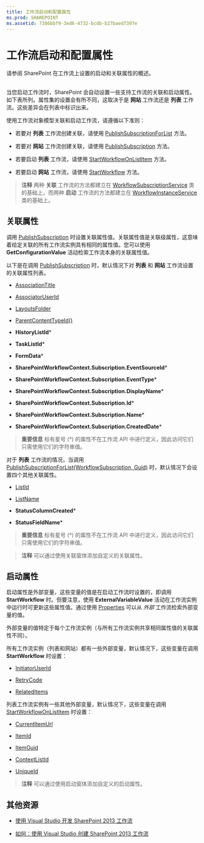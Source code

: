 ```yaml
---
title: 工作流启动和配置属性
ms.prod: SHAREPOINT
ms.assetid: 7386bbf9-3ed6-4732-bcdb-b27baed7397e
---
```



# 工作流启动和配置属性
请参阅 SharePoint 在工作流上设置的启动和关联属性的概述。
## 

当您启动工作流时，SharePoint 会自动设置一些支持工作流的关联和启动属性。如下表所列。属性集的设置会有所不同，这取决于是 **网站** 工作流还是 **列表** 工作流。这些差异会在列表中标识出来。
  
    
    
使用工作流对象模型关联和启动工作流，请遵循以下准则：
  
    
    

- 若要对 **列表** 工作流创建关联，请使用 [PublishSubscriptionForList](https://msdn.microsoft.com/library/Microsoft.SharePoint.WorkflowServices.WorkflowSubscriptionService.PublishSubscriptionForList.aspx) 方法。
    
  
- 若要对 **网站** 工作流创建关联，请使用 [PublishSubscription](https://msdn.microsoft.com/library/Microsoft.SharePoint.WorkflowServices.WorkflowSubscriptionService.PublishSubscription.aspx) 方法。
    
  
- 若要启动 **列表** 工作流，请使用 [StartWorkflowOnListItem](https://msdn.microsoft.com/library/Microsoft.SharePoint.WorkflowServices.WorkflowInstanceService.StartWorkflowOnListItem.aspx) 方法。
    
  
- 若要启动 **网站** 工作流，请使用 [StartWorkflow](https://msdn.microsoft.com/library/Microsoft.SharePoint.WorkflowServices.WorkflowInstanceService.StartWorkflow.aspx) 方法。
    
  

> **注释**
> 两种 **关联** 工作流的方法都建立在 [WorkflowSubscriptionService](https://msdn.microsoft.com/library/Microsoft.SharePoint.WorkflowServices.WorkflowSubscriptionService.aspx) 类的基础上，而两种 **启动** 工作流的方法都建立在 [WorkflowInstanceService](https://msdn.microsoft.com/library/Microsoft.SharePoint.WorkflowServices.WorkflowInstanceService.aspx) 类的基础上。
  
    
    


## 关联属性

调用  [PublishSubscription](https://msdn.microsoft.com/library/Microsoft.SharePoint.WorkflowServices.WorkflowSubscriptionService.PublishSubscription.aspx) 时设置关联属性值。关联属性值是关联级属性，这意味着给定关联的所有工作流实例具有相同的属性值。您可以使用 **GetConfigurationValue** 活动检索工作流本身的关联属性值。
  
    
    
以下是在调用  [PublishSubscription](https://msdn.microsoft.com/library/Microsoft.SharePoint.WorkflowServices.WorkflowSubscriptionService.PublishSubscription.aspx) 时，默认情况下对 **列表** 和 **网站** 工作流设置的关联属性列表。
  
    
    

-  [AssociationTitle](https://msdn.microsoft.com/library/Microsoft.SharePoint.WorkflowServices.WorkflowConfigurationPropertyName.AssociationTitle.aspx)
    
  
-  [AssociatorUserId](https://msdn.microsoft.com/library/Microsoft.SharePoint.WorkflowServices.WorkflowConfigurationPropertyName.AssociatorUserId.aspx)
    
  
-  [LayoutsFolder](https://msdn.microsoft.com/library/Microsoft.SharePoint.WorkflowServices.WorkflowConfigurationPropertyName.LayoutsFolder.aspx)
    
  
-  [ParentContentTypeId()](https://msdn.microsoft.com/library/Microsoft.SharePoint.WorkflowServices.WorkflowConfigurationPropertyName.ParentContentTypeId.aspx)
    
  
- **HistoryListId***
    
  
- **TaskListId***
    
  
- **FormData***
    
  
- **SharePointWorkflowContext.Subscription.EventSourceId***
    
  
- **SharePointWorkflowContext.Subscription.EventType***
    
  
- **SharePointWorkflowContext.Subscription.DisplayName***
    
  
- **SharePointWorkflowContext.Subscription.Id***
    
  
- **SharePointWorkflowContext.Subscription.Name***
    
  
- **SharePointWorkflowContext.Subscription.CreatedDate***
    
  

> **重要信息**
> 标有星号 (*) 的属性不在工作流 API 中进行定义，因此访问它们只需使用它们的字符串值。 
  
    
    

对于 **列表** 工作流的情况，当调用 [PublishSubscriptionForList(WorkflowSubscription, Guid)](https://msdn.microsoft.com/library/Microsoft.SharePoint.WorkflowServices.WorkflowSubscriptionService.PublishSubscriptionForList.aspx) 时，默认情况下会设置四个其他关联属性。
  
    
    

-  [ListId](https://msdn.microsoft.com/library/Microsoft.SharePoint.WorkflowServices.WorkflowConfigurationPropertyName.ListId.aspx)
    
  
-  [ListName](https://msdn.microsoft.com/library/Microsoft.SharePoint.WorkflowServices.WorkflowConfigurationPropertyName.ListName.aspx)
    
  
- **StatusColumnCreated***
    
  
- **StatusFieldName***
    
  

> **重要信息**
> 标有星号 (*) 的属性不在工作流 API 中进行定义，因此访问它们只需使用它们的字符串值。 
  
    
    


> **注释**
> 可以通过使用关联窗体添加自定义的关联属性。 
  
    
    


## 启动属性

启动属性是外部变量，这些变量的值是在启动工作流时设置的，即调用 **StartWorkflow** 时。但要注意，使用 **ExternalVariableValue** 活动在工作流实例中运行时可更新这些属性值。通过使用 [Properties](https://msdn.microsoft.com/library/Microsoft.SharePoint.WorkflowServices.WorkflowInstance.Properties.aspx) 可以从 *外部*  工作流检索外部变量的值。
  
    
    
外部变量的值特定于每个工作流实例（与所有工作流实例共享相同属性值的关联属性不同）。 
  
    
    
所有工作流实例（列表和网站）都有一些外部变量，默认情况下，这些变量在调用 **StartWorkflow** 时设置：
  
    
    

-  [InitiatorUserId](https://msdn.microsoft.com/library/Microsoft.SharePoint.WorkflowServices.ExternalVariableName.InitiatorUserId.aspx)
    
  
-  [RetryCode](https://msdn.microsoft.com/library/Microsoft.SharePoint.WorkflowServices.ExternalVariableName.RetryCode.aspx)
    
  
-  [RelatedItems](https://msdn.microsoft.com/library/Microsoft.SharePoint.WorkflowServices.ExternalVariableName.RelatedItems.aspx)
    
  
列表工作流实例有一些其他外部变量，默认情况下，这些变量在调用  [StartWorkflowOnListItem](https://msdn.microsoft.com/library/Microsoft.SharePoint.WorkflowServices.WorkflowInstanceService.StartWorkflowOnListItem.aspx) 时设置：
  
    
    

-  [CurrentItemUrl](https://msdn.microsoft.com/library/Microsoft.SharePoint.WorkflowServices.ExternalVariableName.CurrentItemUrl.aspx)
    
  
-  [ItemId](https://msdn.microsoft.com/library/Microsoft.SharePoint.WorkflowServices.ExternalVariableName.ItemId.aspx)
    
  
-  [ItemGuid](https://msdn.microsoft.com/library/Microsoft.SharePoint.WorkflowServices.ExternalVariableName.ItemGuid.aspx)
    
  
-  [ContextListId](https://msdn.microsoft.com/library/Microsoft.SharePoint.WorkflowServices.ExternalVariableName.ContextListId.aspx)
    
  
-  [UniqueId](https://msdn.microsoft.com/library/Microsoft.SharePoint.WorkflowServices.ExternalVariableName.UniqueId.aspx)
    
  

> **注释**
> 可以通过使用启动窗体添加自定义的启动属性。 
  
    
    


## 其他资源
<a name="bk_addresources"> </a>


-  [使用 Visual Studio 开发 SharePoint 2013 工作流](develop-sharepoint-2013-workflows-using-visual-studio.md)
    
  
-  [如何：使用 Visual Studio 创建 SharePoint 2013 工作流](how-to-create-sharepoint-2013-workflows-using-visual-studio.md)
    
  

  
    
    

